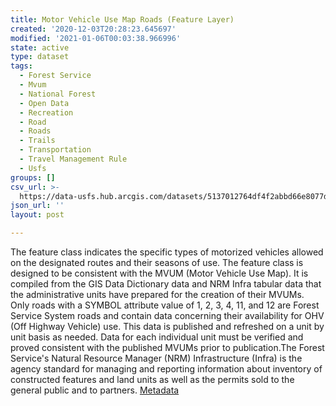 ```yaml
---
title: Motor Vehicle Use Map Roads (Feature Layer)
created: '2020-12-03T20:28:23.645697'
modified: '2021-01-06T00:03:38.966996'
state: active
type: dataset
tags:
  - Forest Service
  - Mvum
  - National Forest
  - Open Data
  - Recreation
  - Road
  - Roads
  - Trails
  - Transportation
  - Travel Management Rule
  - Usfs
groups: []
csv_url: >-
  https://data-usfs.hub.arcgis.com/datasets/5137012764df4f2abbd66e8077d51f38_1.csv?outSR=%7B%22latestWkid%22%3A4269%2C%22wkid%22%3A4269%7D
json_url: ''
layout: post

---
```

The feature class indicates the specific types of motorized vehicles allowed on the designated routes and their seasons of use. The feature class is designed to be consistent with the MVUM (Motor Vehicle Use Map). It is compiled from the GIS Data Dictionary data and NRM Infra tabular data that the administrative units have prepared for the creation of their MVUMs. Only roads with a SYMBOL attribute value of 1, 2, 3, 4, 11, and 12 are Forest Service System roads and contain data concerning their availability for OHV (Off Highway Vehicle) use. This data is published and refreshed on a unit by unit basis as needed. Data for each individual unit must be verified and proved consistent with the published MVUMs prior to publication.The Forest Service's Natural Resource Manager (NRM) Infrastructure (Infra) is the agency standard for managing and reporting information about inventory of constructed features and land units as well as the permits sold to the general public and to partners. <a href='https://data.fs.usda.gov/geodata/edw/edw_resources/meta/S_USA.Road_MVUM.xml' target='_blank'>Metadata</a>
